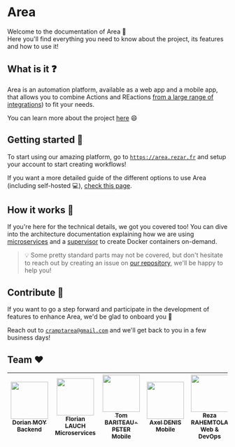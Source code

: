 # Area

Welcome to the documentation of Area 🎉\
Here you'll find everything you need to know about the project, its features and how to use it!

## What is it ❓

Area is an automation platform, available as a web app and a mobile app, that allows you to
combine Actions and REactions [from a large range of integrations](https://rezarahemtola.notion.site/Area-Integrations-f382af642ddb49d4b5a52e3fc307bfd9)) to fit your needs.

You can learn more about the project [here](general/project) 😄

## Getting started 🚀

To start using our amazing platform, go to [`https://area.rezar.fr`](https://area.rezar.fr) and setup your account to start creating workflows!

If you want a more detailed guide of the different options to use Area (including self-hosted 💻), [check this page](general/getting-started).

## How it works 🤔

If you're here for the technical details, we got you covered too!
You can dive into the architecture documentation explaining how we are using [microservices](architecture/workers)
and a [supervisor](architecture/supervisor) to create Docker containers on-demand.

> 💡 Some pretty standard parts may not be covered, but don't hesitate to reach out by creating an issue on [our repository](https://github.com/RezaRahemtola/Area), we'll be happy to help you!

## Contribute 🤝

If you want to go a step forward and participate in the development of features to enhance Area, we'd be glad to onboard you 🥇

Reach out to [`cramptarea@gmail.com`](mailto:cramptarea@gmail.com) and we'll get back to you in a few business days!

## Team ❤️

| [<img src="https://github.com/Croos3r.png?size=85" width=85><br><sub>Dorian MOY</sub>](https://github.com/Croos3r)<br><sub>Backend</sub> | [<img src="https://github.com/EdenComp.png?size=85" width=85><br><sub>Florian LAUCH</sub>](https://github.com/EdenComp)<br><sub>Microservices</sub> | [<img src="https://github.com/Tomi-Tom.png?size=85" width=85><br><sub>Tom BARITEAU-PETER</sub>](https://github.com/Tomi-Tom)<br><sub>Mobile</sub> | [<img src="https://github.com/axel-denis.png?size=85" width=85><br><sub>Axel DENIS</sub>](https://github.com/axel-denis)<br><sub>Mobile</sub> | [<img src="https://github.com/RezaRahemtola.png?size=85" width=85><br><sub>Reza RAHEMTOLA</sub>](https://github.com/RezaRahemtola)<br><sub>Web & DevOps</sub>
|:---:| :---: | :---: | :---: | :---: |

